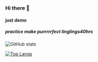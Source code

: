 ### Hi there 👋
#### just demo
##### practice make purrrrrfect linglings40hrs

<!--
**Nguyenanh393/Nguyenanh393** is a ✨ _special_ ✨ repository because its `README.md` (this file) appears on your GitHub profile.

Here are some ideas to get you started:

- 🔭 I’m currently working on ...
- 🌱 I’m currently learning ...
- 👯 I’m looking to collaborate on ...
- 🤔 I’m looking for help with ...
- 💬 Ask me about ...
- 📫 How to reach me: ...
- 😄 Pronouns: ...
- ⚡ Fun fact: ...
-->
![GitHub stats](https://github-readme-stats.vercel.app/api?username=Nguyenanh393&show_icons=true&theme=algolia)


[![Top Langs](https://github-readme-stats.vercel.app/api/top-langs/?username=Nguyenanh393&layout=compact)](https://github.com/Nguyenanh393/README)
